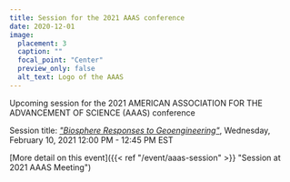 ```yaml
---
title: Session for the 2021 AAAS conference
date: 2020-12-01
image:
  placement: 3
  caption: ""
  focal_point: "Center"
  preview_only: false
  alt_text: Logo of the AAAS
---
```

Upcoming session for the 2021 AMERICAN ASSOCIATION FOR THE ADVANCEMENT OF SCIENCE (AAAS) conference

<!--more-->


Session title: *["Biosphere Responses to Geoengineering"](https://aaas.confex.com/aaas/2021/meetingapp.cgi/Session/27417)*, Wednesday, February 10, 2021
12:00 PM - 12:45 PM EST


[More detail on this event]({{< ref "/event/aaas-session" >}} "Session at 2021 AAAS Meeting")


